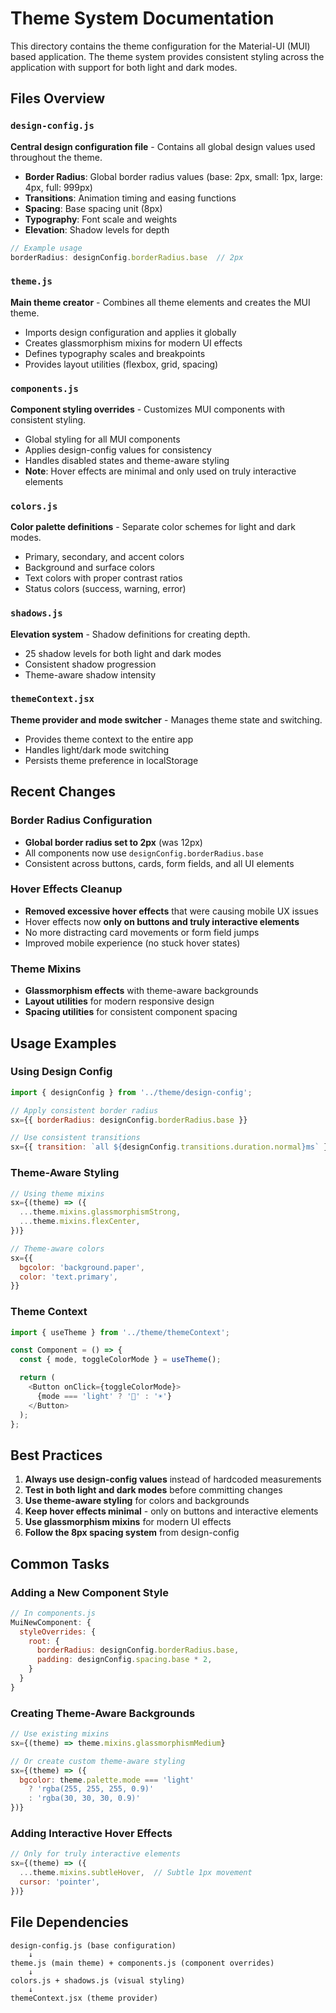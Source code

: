 # Theme System Documentation

This directory contains the theme configuration for the Material-UI (MUI) based application. The theme system provides consistent styling across the application with support for both light and dark modes.

## Files Overview

### `design-config.js`
**Central design configuration file** - Contains all global design values used throughout the theme.

- **Border Radius**: Global border radius values (base: 2px, small: 1px, large: 4px, full: 999px)
- **Transitions**: Animation timing and easing functions
- **Spacing**: Base spacing unit (8px)
- **Typography**: Font scale and weights
- **Elevation**: Shadow levels for depth

```javascript
// Example usage
borderRadius: designConfig.borderRadius.base  // 2px
```

### `theme.js`
**Main theme creator** - Combines all theme elements and creates the MUI theme.

- Imports design configuration and applies it globally
- Creates glassmorphism mixins for modern UI effects
- Defines typography scales and breakpoints
- Provides layout utilities (flexbox, grid, spacing)

### `components.js`
**Component styling overrides** - Customizes MUI components with consistent styling.

- Global styling for all MUI components
- Applies design-config values for consistency
- Handles disabled states and theme-aware styling
- **Note**: Hover effects are minimal and only used on truly interactive elements

### `colors.js`
**Color palette definitions** - Separate color schemes for light and dark modes.

- Primary, secondary, and accent colors
- Background and surface colors
- Text colors with proper contrast ratios
- Status colors (success, warning, error)

### `shadows.js`
**Elevation system** - Shadow definitions for creating depth.

- 25 shadow levels for both light and dark modes
- Consistent shadow progression
- Theme-aware shadow intensity

### `themeContext.jsx`
**Theme provider and mode switcher** - Manages theme state and switching.

- Provides theme context to the entire app
- Handles light/dark mode switching
- Persists theme preference in localStorage

## Recent Changes

### Border Radius Configuration
- **Global border radius set to 2px** (was 12px)
- All components now use `designConfig.borderRadius.base`
- Consistent across buttons, cards, form fields, and all UI elements

### Hover Effects Cleanup
- **Removed excessive hover effects** that were causing mobile UX issues
- Hover effects now **only on buttons and truly interactive elements**
- No more distracting card movements or form field jumps
- Improved mobile experience (no stuck hover states)

### Theme Mixins
- **Glassmorphism effects** with theme-aware backgrounds
- **Layout utilities** for modern responsive design
- **Spacing utilities** for consistent component spacing

## Usage Examples

### Using Design Config
```javascript
import { designConfig } from '../theme/design-config';

// Apply consistent border radius
sx={{ borderRadius: designConfig.borderRadius.base }}

// Use consistent transitions
sx={{ transition: `all ${designConfig.transitions.duration.normal}ms` }}
```

### Theme-Aware Styling
```javascript
// Using theme mixins
sx={(theme) => ({
  ...theme.mixins.glassmorphismStrong,
  ...theme.mixins.flexCenter,
})}

// Theme-aware colors
sx={{
  bgcolor: 'background.paper',
  color: 'text.primary',
}}
```

### Theme Context
```javascript
import { useTheme } from '../theme/themeContext';

const Component = () => {
  const { mode, toggleColorMode } = useTheme();

  return (
    <Button onClick={toggleColorMode}>
      {mode === 'light' ? '🌙' : '☀️'}
    </Button>
  );
};
```

## Best Practices

1. **Always use design-config values** instead of hardcoded measurements
2. **Test in both light and dark modes** before committing changes
3. **Use theme-aware styling** for colors and backgrounds
4. **Keep hover effects minimal** - only on buttons and interactive elements
5. **Use glassmorphism mixins** for modern UI effects
6. **Follow the 8px spacing system** from design-config

## Common Tasks

### Adding a New Component Style
```javascript
// In components.js
MuiNewComponent: {
  styleOverrides: {
    root: {
      borderRadius: designConfig.borderRadius.base,
      padding: designConfig.spacing.base * 2,
    }
  }
}
```

### Creating Theme-Aware Backgrounds
```javascript
// Use existing mixins
sx={(theme) => theme.mixins.glassmorphismMedium}

// Or create custom theme-aware styling
sx={(theme) => ({
  bgcolor: theme.palette.mode === 'light'
    ? 'rgba(255, 255, 255, 0.9)'
    : 'rgba(30, 30, 30, 0.9)'
})}
```

### Adding Interactive Hover Effects
```javascript
// Only for truly interactive elements
sx={(theme) => ({
  ...theme.mixins.subtleHover,  // Subtle 1px movement
  cursor: 'pointer',
})}
```

## File Dependencies

```
design-config.js (base configuration)
    ↓
theme.js (main theme) + components.js (component overrides)
    ↓
colors.js + shadows.js (visual styling)
    ↓
themeContext.jsx (theme provider)
```
